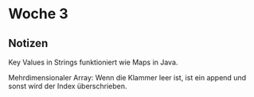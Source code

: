 # Woche 3

## Notizen

Key Values in Strings funktioniert wie Maps in Java.

Mehrdimensionaler Array:
Wenn die Klammer leer ist, ist ein append und sonst wird der Index überschrieben.
